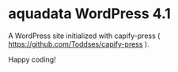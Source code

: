 # aquadata WordPress 4.1

A WordPress site initialized with capify-press ( https://github.com/Toddses/capify-press ).

Happy coding!